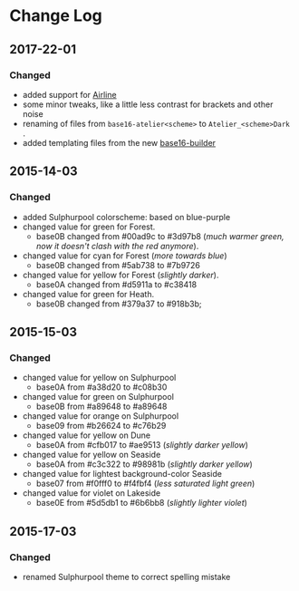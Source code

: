 # Change Log

## 2017-22-01
### Changed
- added support for [Airline](https://github.com/vim-airline/vim-airline)
- some minor tweaks, like a little less contrast for brackets and other noise
- renaming of files from `base16-atelier<scheme>` to `Atelier_<scheme>Dark `.
- added templating files from the new [base16-builder](https://github.com/base16-builder/base16-builder)

## 2015-14-03
### Changed
- added Sulphurpool colorscheme: based on blue-purple
- changed value for green for Forest.
    - base0B changed from #00ad9c to #3d97b8 (_much warmer green, now it doesn't clash with the red anymore_).
- changed value for cyan for Forest (_more towards blue_)
    - base0B changed from #5ab738 to #7b9726
- changed value for yellow for Forest (_slightly darker_).
    - base0A changed from #d5911a to #c38418
- changed value for green for Heath.
    - base0B changed from #379a37 to #918b3b;


## 2015-15-03
### Changed
- changed value for yellow on Sulphurpool
    - base0A from #a38d20 to #c08b30
- changed value for green on Sulphurpool
    - base0B from #a89648 to #a89648
- changed value for orange on Sulphurpool
    - base09 from #b26624 to #c76b29
- changed value for yellow on Dune
    - base0A from #cfb017 to #ae9513 (_slightly darker yellow_)
- changed value for yellow on Seaside
    - base0A from #c3c322 to #98981b (_slightly darker yellow_)
- changed value for lightest background-color Seaside
    - base07 from #f0fff0 to #f4fbf4 (_less saturated light green_)
- changed value for violet on Lakeside
    - base0E from #5d5db1 to #6b6bb8 (_slightly lighter violet_)

## 2015-17-03
### Changed
  - renamed Sulphurpool theme to correct spelling mistake
